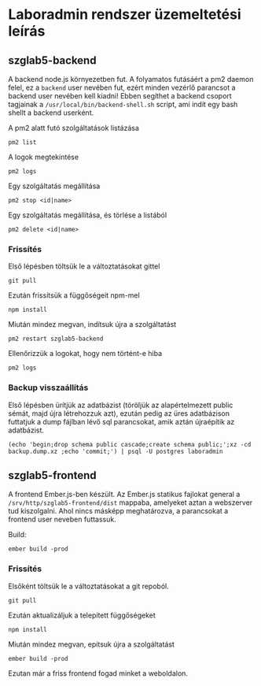 # Laboradmin rendszer üzemeltetési leírás
## szglab5-backend
A backend node.js környezetben fut. A folyamatos futásáért a pm2 daemon felel, ez a `backend` user nevében fut, ezért minden vezérlő parancsot a backend user nevében kell kiadni! Ebben segíthet a backend csoport tagjainak a `/usr/local/bin/backend-shell.sh` script, ami indít egy bash shellt a backend userként.

A pm2 alatt futó szolgáltatások listázása
```
pm2 list
```

A logok megtekintése
```
pm2 logs
```

Egy szolgáltatás megállítása
```
pm2 stop <id|name>
```

Egy szolgáltatás megállítása, és törlése a listából
```
pm2 delete <id|name>
```

### Frissítés
Első lépésben töltsük le a változtatásokat gittel
```
git pull
```

Ezután frissítsük a függőségeit npm-mel
```
npm install
```

Miután mindez megvan, indítsuk újra a szolgáltatást
```
pm2 restart szglab5-backend
```

Ellenőrizzük a logokat, hogy nem történt-e hiba
```
pm2 logs
```

### Backup visszaállítás
Első lépésben ürítjük az adatbázist (töröljük az alapértelmezett public sémát, majd újra létrehozzuk azt), ezután pedig az üres adatbázison futtatjuk a dump fájlban lévő sql parancsokat, amik aztán újraépítik az adatbázist.
```
(echo 'begin;drop schema public cascade;create schema public;';xz -cd backup.dump.xz ;echo 'commit;') | psql -U postgres laboradmin
```

## szglab5-frontend
A frontend Ember.js-ben készült. Az Ember.js statikus fajlokat general a `/srv/http/szglab5-frontend/dist` mappaba, amelyeket aztan a webszerver tud kiszolgalni. Ahol nincs másképp meghatározva, a parancsokat a frontend user neveben futtassuk.


Build:

```
ember build -prod
```


### Frissítés
Elsőként töltsük le a változtatásokat a git repoból.
```
git pull
```

Ezután aktualizáljuk a telepített függőségeket
```
npm install
```

Miután mindez megvan, epitsuk újra a szolgáltatást
```
ember build -prod
```
Ezutan már a friss frontend fogad minket a weboldalon.
